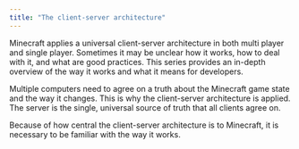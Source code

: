 ```yaml
---
title: "The client-server architecture"
---
```

Minecraft applies a universal client-server architecture in both multi player and single player.
Sometimes it may be unclear how it works, how to deal with it, and what are good practices.
This series provides an in-depth overview of the way it works and what it means for developers.

Multiple computers need to agree on a truth about the Minecraft game state and the way it changes.
This is why the client-server architecture is applied.
The server is the single, universal source of truth that all clients agree on.

Because of how central the client-server architecture is to Minecraft, it is necessary to be familiar with the way it works.
